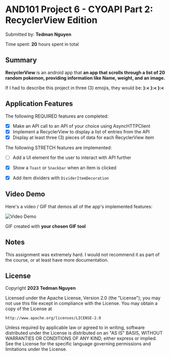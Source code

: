 # AND101 Project 6 - CYOAPI Part 2: RecyclerView Edition

Submitted by: **Tedman Nguyen**

Time spent: **20** hours spent in total

## Summary

**RecyclerView** is an android app that **an app that scrolls through a list of 20 random pokemon, providing information like Name, weight, and an image.**

If I had to describe this project in three (3) emojis, they would be: **):< ):< ):<**

## Application Features


The following REQUIRED features are completed:

- [X] Make an API call to an API of your choice using AsyncHTTPClient
- [X] Implement a RecyclerView to display a list of entries from the API
- [X] Display at least three (3) pieces of data for each RecyclerView item

The following STRETCH features are implemented:

- [ ] Add a UI element for the user to interact with API further
- [X] Show a `Toast` or `Snackbar` when an item is clicked
- [X] Add item dividers with `DividerItemDecoration`


## Video Demo

Here's a video / GIF that demos all of the app's implemented features:

<img src='https://imgur.com/crwJig8.gif' title='Video Demo' width='' alt='Video Demo' />

GIF created with **your chosen GIF tool**

<!-- Recommended tools:
- [ScreenToGif](https://www.screentogif.com/) for Windows -->

## Notes

This assignment was extremely hard. I would not recommend it as part of the course, or at least have more documentation. 

## License

Copyright **2023** **Tedman Nguyen**

Licensed under the Apache License, Version 2.0 (the "License");
you may not use this file except in compliance with the License.
You may obtain a copy of the License at

    http://www.apache.org/licenses/LICENSE-2.0

Unless required by applicable law or agreed to in writing, software
distributed under the License is distributed on an "AS IS" BASIS,
WITHOUT WARRANTIES OR CONDITIONS OF ANY KIND, either express or implied.
See the License for the specific language governing permissions and
limitations under the License.
